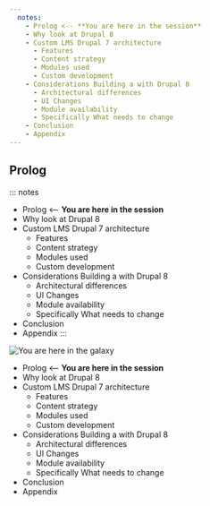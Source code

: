 ```yaml
---
  notes:
    - Prolog <-- **You are here in the session**
    - Why look at Drupal 8
    - Custom LMS Drupal 7 architecture
      - Features
      - Content strategy
      - Modules used
      - Custom development
    - Considerations Building a with Drupal 8
      - Architectural differences
      - UI Changes
      - Module availability
      - Specifically What needs to change
    - Conclusion
    - Appendix
---
```


## Prolog

::: notes
  - Prolog <-- **You are here in the session**
  - Why look at Drupal 8
  - Custom LMS Drupal 7 architecture
    - Features
    - Content strategy
    - Modules used
    - Custom development
  - Considerations Building a with Drupal 8
    - Architectural differences
    - UI Changes
    - Module availability
    - Specifically What needs to change
  - Conclusion
  - Appendix
:::

![You are here in the galaxy](https://nicspaull.files.wordpress.com/2013/10/you-are-here.jpg "You are here in the galaxy")

 - Prolog <-- **You are here in the session**
 - Why look at Drupal 8
 - Custom LMS Drupal 7 architecture
   - Features
   - Content strategy
   - Modules used
   - Custom development
 - Considerations Building a with Drupal 8
   - Architectural differences
   - UI Changes
   - Module availability
   - Specifically What needs to change
 - Conclusion
 - Appendix
